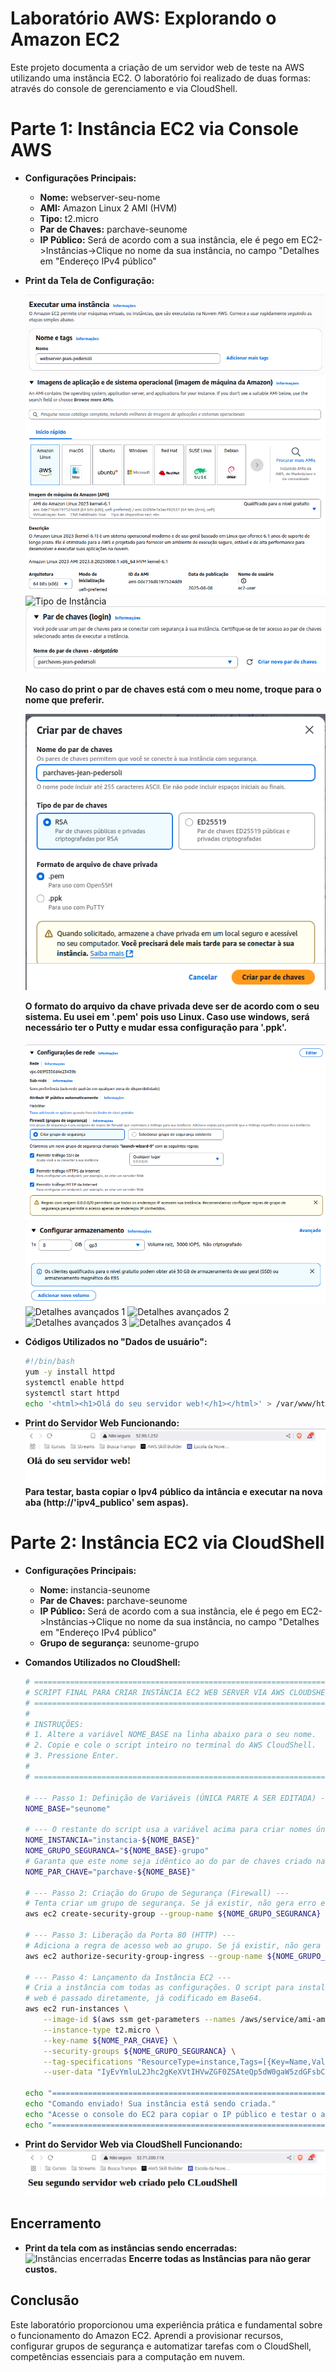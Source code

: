 # Laboratório AWS: Explorando o Amazon EC2

Este projeto documenta a criação de um servidor web de teste na AWS utilizando uma instância EC2. O laboratório foi realizado de duas formas: através do console de gerenciamento e via CloudShell.

# Parte 1: Instância EC2 via Console AWS

* **Configurações Principais:**
    * **Nome:** webserver-seu-nome
    * **AMI:** Amazon Linux 2 AMI (HVM)
    * **Tipo:** t2.micro
    * **Par de Chaves:** parchave-seunome
    * **IP Público:** Será de acordo com a sua instância, ele é pego em EC2->Instâncias->Clique no nome da sua instância, no campo "Detalhes em "Endereço IPv4 público"

* **Print da Tela de Configuração:**
  
  ![Nomes e Tags](https://github.com/Jeanpd1/laboratorio_AWS_EC2_webserver/blob/main/Prints%20confg%20EC2/1-nomes%20e%20tags.png?raw=true)
  ![AMI da VM](https://github.com/Jeanpd1/laboratorio_AWS_EC2_webserver/blob/main/Prints%20confg%20EC2/2%20-%20AMI%20da%20VM.png?raw=true)
  ![Tipo de Instância](https://github.com/Jeanpd1/laboratorio_AWS_EC2_webserver/blob/main/Prints%20confg%20EC2/3%20-%20Tipo%20de%20inst%C3%A2ncia.png?raw=true)
  ![Par de Chaves](https://github.com/Jeanpd1/laboratorio_AWS_EC2_webserver/blob/main/Prints%20confg%20EC2/4%20-%20par%20de%20chaves.png?raw=true)
  
  **No caso do print o par de chaves está com o meu nome, troque para o nome que preferir.**
  
  
  ![config do par de chaves](https://github.com/Jeanpd1/laboratorio_AWS_EC2_webserver/blob/main/Prints%20confg%20EC2/4.1%20-%20par%20de%20chaves.png?raw=true)

  
  
   **O formato do arquivo da chave privada deve ser de acordo com o seu sistema. Eu usei em '.pem' pois uso Linux. Caso use windows, será necessário ter o Putty e mudar essa configuração para '.ppk'.**
  
  ![Configuração e rede](https://github.com/Jeanpd1/laboratorio_AWS_EC2_webserver/blob/main/Prints%20confg%20EC2/5%20-%20%20Configura%C3%A7%C3%A3o%20de%20rede.png?raw=true)
  ![Armazenamento](https://github.com/Jeanpd1/laboratorio_AWS_EC2_webserver/blob/main/Prints%20confg%20EC2/6%20-%20Armazenamento.png?raw=true)
  ![Detalhes avançados 1](https://github.com/Jeanpd1/laboratorio_AWS_EC2_webserver/blob/main/Prints%20confg%20EC2/7.1%20-%20detalhes%20avan%C3%A7ados.png?raw=true)
  ![Detalhes avançados 2](https://github.com/Jeanpd1/laboratorio_AWS_EC2_webserver/blob/main/Prints%20confg%20EC2/7.2%20-%20detalhes%20avan%C3%A7ados.png?raw=true)
  ![Detalhes avançados 3](https://github.com/Jeanpd1/laboratorio_AWS_EC2_webserver/blob/main/Prints%20confg%20EC2/7.3%20-%20detalhes%20avan%C3%A7ados.png?raw=true)
  ![Detalhes avançados 4](https://github.com/Jeanpd1/laboratorio_AWS_EC2_webserver/blob/main/Prints%20confg%20EC2/7.4%20-%20detalhes%20avan%C3%A7ados.png?raw=true)

  

* **Códigos Utilizados no "Dados de usuário":**
    ```bash
    #!/bin/bash
    yum -y install httpd
    systemctl enable httpd
    systemctl start httpd
    echo '<html><h1>Olá do seu servidor web!</h1></html>' > /var/www/html/index.html
    ```
    

* **Print do Servidor Web Funcionando:**
    ![Primeiro Server Funcionando](https://github.com/Jeanpd1/laboratorio_AWS_EC2_webserver/blob/main/Prints%20confg%20EC2/primeiro%20server%20funcionando.png?raw=true)
  **Para testar, basta copiar o Ipv4 público da intância e executar na nova aba (http://'ipv4_publico' sem aspas).**


# Parte 2: Instância EC2 via CloudShell

* **Configurações Principais:**
    * **Nome:** instancia-seunome
    * **Par de Chaves:** parchave-seunome
    * **IP Público:** Será de acordo com a sua instância, ele é pego em EC2->Instâncias->Clique no nome da sua instância, no campo "Detalhes em "Endereço IPv4 público"
    * **Grupo de segurança:** seunome-grupo

* **Comandos Utilizados no CloudShell:**
    ```bash
    # =================================================================================
    # SCRIPT FINAL PARA CRIAR INSTÂNCIA EC2 WEB SERVER VIA AWS CLOUDSHELL
    # =================================================================================
    #
    # INSTRUÇÕES:
    # 1. Altere a variável NOME_BASE na linha abaixo para o seu nome.
    # 2. Copie e cole o script inteiro no terminal do AWS CloudShell.
    # 3. Pressione Enter.
    #
    # =================================================================================

    # --- Passo 1: Definição de Variáveis (ÚNICA PARTE A SER EDITADA) ---
    NOME_BASE="seunome"

    # --- O restante do script usa a variável acima para criar nomes únicos ---
    NOME_INSTANCIA="instancia-${NOME_BASE}"
    NOME_GRUPO_SEGURANCA="${NOME_BASE}-grupo"
    # Garanta que este nome seja idêntico ao do par de chaves criado na Parte 1.
    NOME_PAR_CHAVE="parchave-${NOME_BASE}"

    # --- Passo 2: Criação do Grupo de Segurança (Firewall) ---
    # Tenta criar um grupo de segurança. Se já existir, não gera erro e continua.
    aws ec2 create-security-group --group-name ${NOME_GRUPO_SEGURANCA} --description "Grupo para permitir acesso web HTTP" || true

    # --- Passo 3: Liberação da Porta 80 (HTTP) ---
    # Adiciona a regra de acesso web ao grupo. Se já existir, não gera erro.
    aws ec2 authorize-security-group-ingress --group-name ${NOME_GRUPO_SEGURANCA} --protocol tcp --port 80 --cidr 0.0.0.0/0 || true

    # --- Passo 4: Lançamento da Instância EC2 ---
    # Cria a instância com todas as configurações. O script para instalar o servidor
    # web é passado diretamente, já codificado em Base64.
    aws ec2 run-instances \
        --image-id $(aws ssm get-parameters --names /aws/service/ami-amazon-linux-latest/al2023-ami-kernel-default-x86_64 --query 'Parameters[0].[Value]' --output text) \
        --instance-type t2.micro \
        --key-name ${NOME_PAR_CHAVE} \
        --security-groups ${NOME_GRUPO_SEGURANCA} \
        --tag-specifications "ResourceType=instance,Tags=[{Key=Name,Value='${NOME_INSTANCIA}'}]" \
        --user-data "IyEvYmluL2Jhc2gKeXVtIHVwZGF0ZSAteQp5dW0gaW5zdGFsbCAteSBodHRwZApzeXN0ZW1jdGwgc3RhcnQgaHR0cGQKc3lzdGVtY3RsIGVuYWJsZSBodHRwZAplY2hvICI8aHRtbD48aDE+U2V1IHNlZ3VuZG8gc2Vydmlkb3Igd2ViIGNyaWFkbyBwZWxvIENsb3VkU2hlbGw8L2gxPjwvaHRtbD4iID4gL3Zhci93d3cvaHRtbC9pbmRleC5odG1s"

    echo "================================================================================"
    echo "Comando enviado! Sua instância está sendo criada."
    echo "Acesse o console do EC2 para copiar o IP público e testar o acesso."
    echo "================================================================================"
    ```

* **Print do Servidor Web via CloudShell Funcionando:**
    ![WebServer via CloudShell](https://github.com/Jeanpd1/laboratorio_AWS_EC2_webserver/blob/main/Prints%20confg%20EC2/segundo%20server%20funcionando.png?raw=true)

## Encerramento

* **Print da tela com as instâncias sendo encerradas:**
    ![Instâncias encerradas](https://github.com/Jeanpd1/laboratorio_AWS_EC2_webserver/blob/main/Prints%20confg%20EC2/8%20-%20inst%C3%A2ncias%20encerradas.png?raw=true)
  **Encerre todas as Instâncias para não gerar custos.**

## Conclusão

Este laboratório proporcionou uma experiência prática e fundamental sobre o funcionamento do Amazon EC2. Aprendi a provisionar recursos, configurar grupos de segurança e automatizar tarefas com o CloudShell, competências essenciais para a computação em nuvem.
